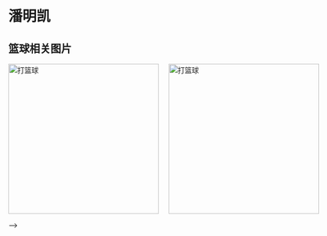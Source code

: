 

# 潘明凯

## 篮球相关图片

<div style="display: flex; gap: 20px;">
  <img src="https://ibb.co/prr8bkNd
" alt="打篮球" width="300" />
  <img src="https://ibb.co/679M3h2j" alt="打篮球" width="300" />
</div>

-->
